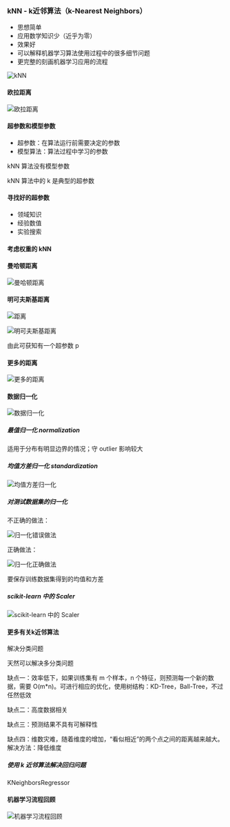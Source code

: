 ### kNN - k近邻算法（k-Nearest Neighbors）
- 思想简单
- 应用数学知识少（近乎为零）
- 效果好
- 可以解释机器学习算法使用过程中的很多细节问题
- 更完整的刻画机器学习应用的流程

![kNN](images/kNN.png)

#### 欧拉距离
![欧拉距离](images/欧拉距离.png)

#### 超参数和模型参数
- 超参数：在算法运行前需要决定的参数
- 模型算法：算法过程中学习的参数

kNN 算法没有模型参数

kNN 算法中的 k 是典型的超参数

#### 寻找好的超参数
- 领域知识
- 经验数值
- 实验搜索

#### 考虑权重的 kNN

#### 曼哈顿距离
![曼哈顿距离](images/曼哈顿距离.png)

#### 明可夫斯基距离

![距离](images/距离.png)

![明可夫斯基距离](images/明可夫斯基距离.png)

由此可获知有一个超参数 p

#### 更多的距离
![更多的距离](images/更多的距离.png)

#### 数据归一化
![数据归一化](images/数据归一化.png)

##### 最值归一化 normalization
适用于分布有明显边界的情况；守 outlier 影响较大

##### 均值方差归一化 standardization
![均值方差归一化](images/均值方差归一化.png)

##### 对测试数据集的归一化
不正确的做法：

![归一化错误做法](images/归一化错误做法.png)

正确做法：

![归一化正确做法](images/归一化正确做法.png)

要保存训练数据集得到的均值和方差

##### scikit-learn 中的 Scaler
![scikit-learn 中的 Scaler](images/scikit-learn中的Scaler.png)

#### 更多有关k近邻算法
解决分类问题

天然可以解决多分类问题

缺点一：效率低下，如果训练集有 m 个样本，n 个特征，则预测每一个新的数据，需要 O(m*n)。可进行相应的优化，使用树结构：KD-Tree，Ball-Tree，不过任然低效

缺点二：高度数据相关

缺点三：预测结果不具有可解释性

缺点四：维数灾难，随着维度的增加，“看似相近”的两个点之间的距离越来越大。解决方法：降低维度

##### 使用 k 近邻算法解决回归问题
KNeighborsRegressor

#### 机器学习流程回顾
![机器学习流程回顾](images/机器学习流程回顾.png)